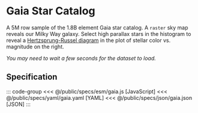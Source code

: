 <script setup>
  import { coordinator } from '@uwdata/vgplot';
  coordinator().clear();
</script>

# Gaia Star Catalog

A 5M row sample of the 1.8B element Gaia star catalog.
A `raster` sky map reveals our Milky Way galaxy. Select high parallax stars in the histogram to reveal a
[Hertzsprung-Russel diagram](https://en.wikipedia.org/wiki/Hertzsprung%E2%80%93Russell_diagram)
in the plot of stellar color vs. magnitude on the right.

_You may need to wait a few seconds for the dataset to load._

<Example spec="/specs/yaml/gaia.yaml" />

## Specification

::: code-group
<<< @/public/specs/esm/gaia.js [JavaScript]
<<< @/public/specs/yaml/gaia.yaml [YAML]
<<< @/public/specs/json/gaia.json [JSON]
:::

